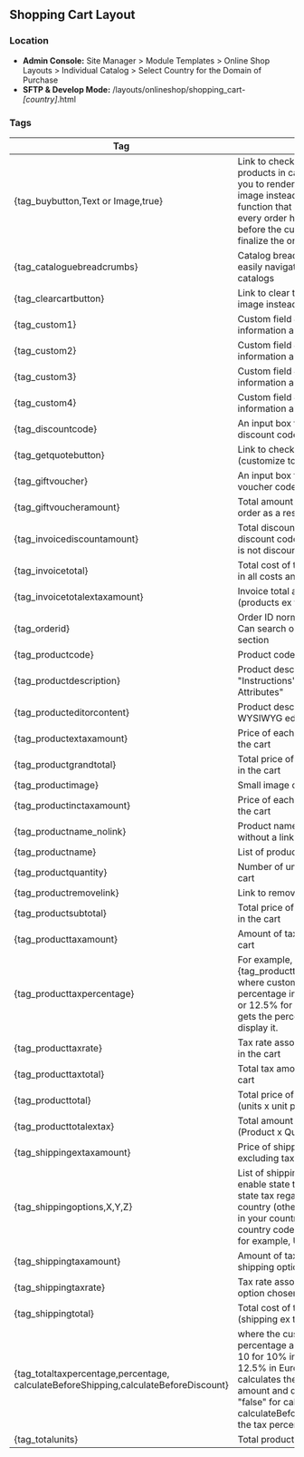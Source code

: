 ## Shopping Cart Layout

### Location
* **Admin Console:** Site Manager > Module Templates > Online Shop Layouts > Individual Catalog > Select Country for the Domain of Purchase
* **SFTP & Develop Mode:** /layouts/onlineshop/shopping_cart-*[country]*.html
### Tags

Tag | Description
-------------- | -------------
{tag_buybutton,Text or Image,true} | Link to check out and purchase products in cart (Text or Image allow you to render your own text or to use image instead). True is validation function that checks to make sure that every order has a valid shipping charge before the customer is able to pay and finalize the order.
{tag_cataloguebreadcrumbs} | Catalog breadcrumbs help customers easily navigate between related catalogs
{tag_clearcartbutton} | Link to clear the cart (customize to use image instead)
{tag_custom1} | Custom field #1. Use to display any information about a product
{tag_custom2} | Custom field #2. Use to display any information about a product
{tag_custom3} | Custom field #3. Use to display any information about a product
{tag_custom4} | Custom field #4. Use to display any information about a product
{tag_discountcode} | An input box for customers to enter discount code in
{tag_getquotebutton} | Link to check out and request a quote (customize to use image instead)
{tag_giftvoucher} | An input box for customer to enter gift voucher code in
{tag_giftvoucheramount} | Total amount of credit applied to this order as a result of a gift voucher
{tag_invoicediscountamount} | Total discount amount based on the discount code entered (shipping price is not discounted)
{tag_invoicetotal} | Total cost of the current cart (factoring in all costs and discounts)
{tag_invoicetotalextaxamount} | Invoice total amount excluding tax (products ex tax + shipping ex tax)
{tag_orderid} | Order ID normally assigned to quotes. Can search on this value via Customer section
{tag_productcode} | Product code of the product in the cart
{tag_productdescription} | Product description captured from the "Instructions" box or "Product Attributes"
{tag_producteditorcontent} | Product description as it appears in the WYSIWYG editor
{tag_productextaxamount} | Price of each product excluding tax in the cart
{tag_productgrandtotal} | Total price of all products including tax in the cart
{tag_productimage} | Small image of the product
{tag_productinctaxamount} | Price of each product including tax in the cart
{tag_productname_nolink} | Product name already in the cart without a link back to the product
{tag_productname} | List of product names in the cart
{tag_productquantity} | Number of units of each product in the cart
{tag_productremovelink} | Link to remove product from the cart
{tag_productsubtotal} | Total price of all products excluding tax in the cart
{tag_producttaxamount} | Amount of tax for each product in the cart
{tag_producttaxpercentage} | For example, {tag_producttaxpercentage,percentage} where customer can supply the percentage in the tag, like 10% for OZ or 12.5% for Europe and the system gets the percentage of the amount and display it.
{tag_producttaxrate} | Tax rate associated with each product in the cart
{tag_producttaxtotal} | Total tax amount for all products in the cart
{tag_producttotal} | Total price of each product in the cart (units x unit price inc tax)
{tag_producttotalextax} | Total amount for product excluding tax (Product x Quantity)
{tag_shippingextaxamount} | Price of shipping option chosen excluding tax
{tag_shippingoptions,X,Y,Z} | List of shipping options. Set X to true to enable state tax. Set Y to true to enable state tax regardless of customer country (otherwise only for customers in your country). Set Z to 2-letter country code to limit shipping country; for example, US for United States.
{tag_shippingtaxamount} | Amount of tax associated with the shipping option chosen
{tag_shippingtaxrate} | Tax rate associated with the shipping option chosen
{tag_shippingtotal} | Total cost of the shipping option chosen (shipping ex tax + shipping tax)
{tag_totaltaxpercentage,percentage, calculateBeforeShipping,calculateBeforeDiscount} | where the customer can supply the tax percentage as a tag parameter, such as 10 for 10% in Australia or 12.5 for 12.5% in Europe. The system calculates the percentage of the amount and display it. Enter "true" or "false" for calculateBeforeShipping and calculateBeforeDiscount to set when the tax percentage is calculated.
{tag_totalunits} | Total product units in the cart
